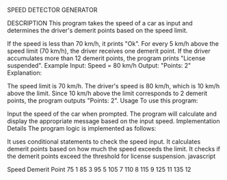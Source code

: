 SPEED DETECTOR GENERATOR

DESCRIPTION
This program takes the speed of a car as input and determines the driver's demerit points based on the speed limit.

If the speed is less than 70 km/h, it prints "Ok".
For every 5 km/h above the speed limit (70 km/h), the driver receives one demerit point.
If the driver accumulates more than 12 demerit points, the program prints "License suspended".
Example
Input: Speed = 80 km/h
Output: "Points: 2"
Explanation:

The speed limit is 70 km/h.
The driver's speed is 80 km/h, which is 10 km/h above the limit.
Since 10 km/h above the limit corresponds to 2 demerit points, the program outputs "Points: 2".
Usage
To use this program:

Input the speed of the car when prompted.
The program will calculate and display the appropriate message based on the input speed.
Implementation Details
The program logic is implemented as follows:

It uses conditional statements to check the speed input.
It calculates demerit points based on how much the speed exceeds the limit.
It checks if the demerit points exceed the threshold for license suspension.
javascript

Speed	Demerit Point
75	  1
85	  3
95  	5
105	  7
110	  8
115	  9
125	  11
135	  12


